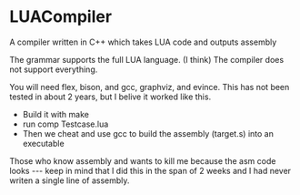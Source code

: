 # LUACompiler
A compiler written in C++ which takes LUA code and outputs assembly

The grammar supports the full LUA language. (I think)
The compiler does not support everything.

You will need flex, bison, and gcc, graphviz, and evince.
This has not been tested in about 2 years, but I belive it worked like this.
* Build it with make
* run comp Testcase.lua
* Then we cheat and use gcc to build the assembly (target.s) into an executable

Those who know assembly and wants to kill me because the asm code looks --- keep in mind that I did this in the span of 2 weeks and I had never writen a single line of assembly.
